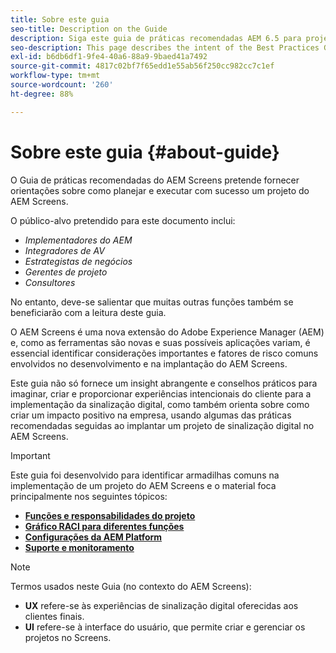 ```yaml
---
title: Sobre este guia
seo-title: Description on the Guide
description: Siga este guia de práticas recomendadas AEM 6.5 para projetos da AEM Screens para planejar e executar projetos, desde informações estratégicas e de design até implantação e após o suporte.
seo-description: This page describes the intent of the Best Practices Guide
exl-id: b6db6df1-9fe4-40a6-88a9-9baed41a7492
source-git-commit: 4817c02bf7f65edd1e55ab56f250cc982cc7c1ef
workflow-type: tm+mt
source-wordcount: '260'
ht-degree: 88%

---
```


# Sobre este guia {#about-guide}

O Guia de práticas recomendadas do AEM Screens pretende fornecer orientações sobre como planejar e executar com sucesso um projeto do AEM Screens.

O público-alvo pretendido para este documento inclui:

* *Implementadores do AEM*
* *Integradores de AV*
* *Estrategistas de negócios*
* *Gerentes de projeto*
* *Consultores*

No entanto, deve-se salientar que muitas outras funções também se beneficiarão com a leitura deste guia.

O AEM Screens é uma nova extensão do Adobe Experience Manager (AEM) e, como as ferramentas são novas e suas possíveis aplicações variam, é essencial identificar considerações importantes e fatores de risco comuns envolvidos no desenvolvimento e na implantação do AEM Screens.

Este guia não só fornece um insight abrangente e conselhos práticos para imaginar, criar e proporcionar experiências intencionais do cliente para a implementação da sinalização digital, como também orienta sobre como criar um impacto positivo na empresa, usando algumas das práticas recomendadas seguidas ao implantar um projeto de sinalização digital no AEM Screens.

>[!IMPORTANT]
>
> Este guia foi desenvolvido para identificar armadilhas comuns na implementação de um projeto do AEM Screens e o material foca principalmente nos seguintes tópicos:
>
> * **[Funções e responsabilidades do projeto](roles-responsibilities.md)**
> * **[Gráfico RACI para diferentes funções](roles-responsibilities.md#raci-chart)**
> * **[Configurações da AEM Platform](aem-platform-configurations.md)**
> * **[Suporte e monitoramento](support-monitoring.md)**


>[!NOTE]
>
> Termos usados neste Guia (no contexto do AEM Screens):
>
> * **UX** refere-se às experiências de sinalização digital oferecidas aos clientes finais.
> * **UI** refere-se à interface do usuário, que permite criar e gerenciar os projetos no Screens.

